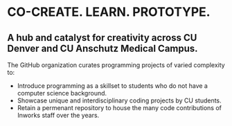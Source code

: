 
# CO-CREATE. LEARN. PROTOTYPE.

## A hub and catalyst for creativity across CU Denver and CU Anschutz Medical Campus.

The GitHub organization curates programming projects of varied complexity to:
- Introduce programming as a skillset to students who do not have a computer science background.
- Showcase unique and interdisciplinary coding projects by CU students.
- Retain a permenant repository to house the many code contributions of Inworks staff over the years.
